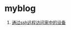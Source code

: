 myblog
======

1. [通过ssh远程访问家中的设备](https://github.com/fangdingjun/myblog/blob/master/ssh_tunnel_for_internal_network.md#%E4%BD%BF%E7%94%A8ssh%E9%81%82%E9%81%93%E8%BF%9C%E7%A8%8B%E8%AE%BF%E9%97%AE%E5%AE%B6%E4%B8%AD%E7%9A%84%E8%AE%BE%E5%A4%87)
